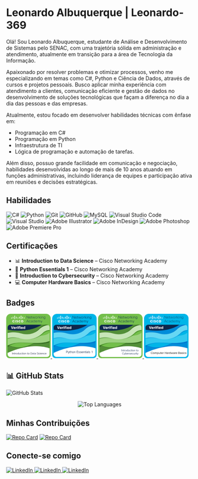 # Leonardo Albuquerque | Leonardo-369

Olá! Sou Leonardo Albuquerque, estudante de Análise e Desenvolvimento de Sistemas pelo SENAC, com uma trajetória sólida em administração e atendimento, atualmente em transição para a área de Tecnologia da Informação.

Apaixonado por resolver problemas e otimizar processos, venho me especializando em temas como C#, Python e Ciência de Dados, através de cursos e projetos pessoais. Busco aplicar minha experiência com atendimento a clientes, comunicação eficiente e gestão de dados no desenvolvimento de soluções tecnológicas que façam a diferença no dia a dia das pessoas e das empresas.

Atualmente, estou focado em desenvolver habilidades técnicas com ênfase em: 
- Programação em C#
- Programação em Python
- Infraestrutura de TI
- Lógica de programação e automação de tarefas.

Além disso, possuo grande facilidade em comunicação e negociação, habilidades desenvolvidas ao longo de mais de 10 anos atuando em funções administrativas, incluindo liderança de equipes e participação ativa em reuniões e decisões estratégicas.


## Habilidades
![C#](https://img.shields.io/badge/c%23-%23239120.svg?style=for-the-badge&logo=csharp&logoColor=white)
![Python](https://img.shields.io/badge/python-3670A0?style=for-the-badge&logo=python&logoColor=ffdd54)
![Git](https://img.shields.io/badge/GIT-E44C30?style=for-the-badge&logo=git&logoColor=white)
![GitHub](https://img.shields.io/badge/GitHub-100000?style=for-the-badge&logo=github&logoColor=white)
![MySQL](https://img.shields.io/badge/mysql-4479A1.svg?style=for-the-badge&logo=mysql&logoColor=white)
![Visual Studio Code](https://img.shields.io/badge/Visual%20Studio%20Code-0078d7.svg?style=for-the-badge&logo=visual-studio-code&logoColor=white)
![Visual Studio](https://img.shields.io/badge/Visual%20Studio-5C2D91.svg?style=for-the-badge&logo=visual-studio&logoColor=white)
![Adobe Illustrator](https://img.shields.io/badge/adobe%20illustrator-%23FF9A00.svg?style=for-the-badge&logo=adobe%20illustrator&logoColor=white)
![Adobe InDesign](https://img.shields.io/badge/Adobe%20InDesign-49021F?style=for-the-badge&logo=adobeindesign&logoColor=white)
![Adobe Photoshop](https://img.shields.io/badge/adobe%20photoshop-%2331A8FF.svg?style=for-the-badge&logo=adobe%20photoshop&logoColor=white)
![Adobe Premiere Pro](https://img.shields.io/badge/Adobe%20Premiere%20Pro-9999FF.svg?style=for-the-badge&logo=Adobe%20Premiere%20Pro&logoColor=white)

## Certificações
- 📊 **Introduction to Data Science** – Cisco Networking Academy  
- 🐍 **Python Essentials 1** – Cisco Networking Academy  
- 🔐 **Introduction to Cybersecurity** – Cisco Networking Academy  
- 💻 **Computer Hardware Basics** – Cisco Networking Academy

## Badges
<a href="https://github.com/Leonardo-369/Leonardo-369/blob/main/introduction-to-data-science.png">
  <img src="https://github.com/Leonardo-369/Leonardo-369/blob/main/introduction-to-data-science.png?raw=true" alt="Cybersecurity Badge" width="120"/>
</a>
<a href="https://github.com/Leonardo-369/Leonardo-369/blob/main/python-essentials-1.1.png">
  <img src="https://github.com/Leonardo-369/Leonardo-369/blob/main/python-essentials-1.1.png?raw=true" alt="Cybersecurity Badge" width="120"/>
</a>
<a href="https://github.com/Leonardo-369/Leonardo-369/blob/main/introduction-to-cybersecurity.png">
  <img src="https://github.com/Leonardo-369/Leonardo-369/blob/main/introduction-to-cybersecurity.png?raw=true" alt="Cybersecurity Badge" width="120"/>
</a>
<a href="https://github.com/Leonardo-369/Leonardo-369/blob/main/computer-hardware-basics.png">
  <img src="https://github.com/Leonardo-369/Leonardo-369/blob/main/computer-hardware-basics.png?raw=true" alt="Cybersecurity Badge" width="120"/>
</a>

## 📊 GitHub Stats

<p align="left">
  <img 
    src="https://github-readme-stats.vercel.app/api?username=Leonardo-369&theme=transparent&bg_color=000000&border_color=30A3DC&show_icons=true&icon_color=30A3DC&title_color=E94D5F&text_color=FFFFFF"
    alt="GitHub Stats"
  />
</p>
<p align="center">
  <img 
    src="https://github-readme-stats.vercel.app/api/top-langs/?username=Leonardo-369&layout=compact&theme=transparent&bg_color=000000&title_color=E94D5F&text_color=FFFFFF&border_color=30A3DC"
    alt="Top Languages"
  />
</p>

## Minhas Contribuições
[![Repo Card](https://github-readme-stats.vercel.app/api/pin/?username=Leonardo-369&repo=dio-lab-open-source&bg_color=000&border_color=30A3DC&show_icons=true&icon_color=30A3DC&title_color=E94D5F&text_color=FFF)](https://github.com/Leonardo-369/dio-lab-open-source)
[![Repo Card](https://github-readme-stats.vercel.app/api/pin/?username=Leonardo-369&repo=resumo-do-lab&bg_color=000&border_color=30A3DC&show_icons=true&icon_color=30A3DC&title_color=E94D5F&text_color=FFF)](https://github.com/Leonardo-369/resumo-do-lab)


## Conecte-se comigo
<p align="left">
  <a href="https://www.linkedin.com/in/leonardo-albuquerque-11738053/">
    <img src="https://img.shields.io/badge/LinkedIn-0077B5?style=for-the-badge&logo=linkedin&logoColor=white" alt="LinkedIn"/>
  </a>
<a href="https://github.com/Leonardo-369">
    <img src="https://img.shields.io/badge/GitHub-100000?style=for-the-badge&logo=linkedin&logoColor=white" alt="LinkedIn"/>
  </a>
<a href="mailto:leonardofam@hotmail.com">
    <img src="https://img.shields.io/badge/-Email-000?style=for-the-badge&logo=linkedin&logoColor=white" alt="LinkedIn"/>
  </a>
</p>
